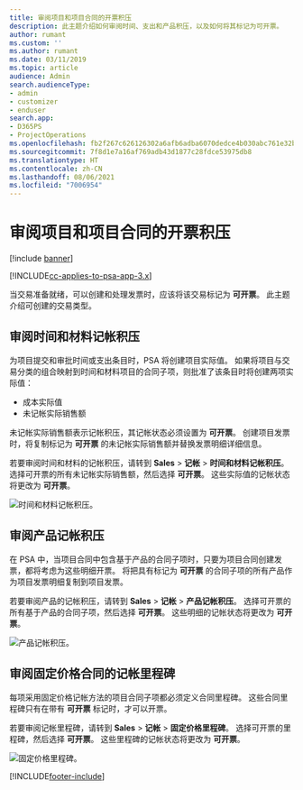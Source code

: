```yaml
---
title: 审阅项目和项目合同的开票积压
description: 此主题介绍如何审阅时间、支出和产品积压，以及如何将其标记为可开票。
author: rumant
ms.custom: ''
ms.author: rumant
ms.date: 03/11/2019
ms.topic: article
audience: Admin
search.audienceType:
- admin
- customizer
- enduser
search.app:
- D365PS
- ProjectOperations
ms.openlocfilehash: fb2f267c626126302a6afb6adba6070dedce4b030abc761e32b23df174d49ecb
ms.sourcegitcommit: 7f8d1e7a16af769adb43d1877c28fdce53975db8
ms.translationtype: HT
ms.contentlocale: zh-CN
ms.lasthandoff: 08/06/2021
ms.locfileid: "7006954"
---
```

# <a name="review-the-invoicing-backlog-on-projects-and-project-contracts"></a>审阅项目和项目合同的开票积压

[!include [banner](../includes/psa-now-project-operations.md)]

[!INCLUDE[cc-applies-to-psa-app-3.x](../includes/cc-applies-to-psa-app-3x.md)]

当交易准备就绪，可以创建和处理发票时，应该将该交易标记为 **可开票**。 此主题介绍可创建的交易类型。

## <a name="review-the-time-and-material-billing-backlog"></a>审阅时间和材料记帐积压

为项目提交和审批时间或支出条目时，PSA 将创建项目实际值。 如果将项目与交易分类的组合映射到时间和材料项目的合同子项，则批准了该条目时将创建两项实际值：

- 成本实际值 
- 未记帐实际销售额

未记帐实际销售额表示记帐积压，其记帐状态必须设置为 **可开票**。 创建项目发票时，将复制标记为 **可开票** 的未记帐实际销售额并替换发票明细详细信息。

若要审阅时间和材料的记帐积压，请转到 **Sales** \> **记帐** \> **时间和材料记帐积压**。 选择可开票的所有未记帐实际销售额，然后选择 **可开票**。 这些实际值的记帐状态将更改为 **可开票**。

![时间和材料记帐积压。](media/TMBacklog.png)

## <a name="review-the-product-billing-backlog"></a>审阅产品记帐积压

在 PSA 中，当项目合同中包含基于产品的合同子项时，只要为项目合同创建发票，都将考虑为这些明细开票。 将把具有标记为 **可开票** 的合同子项的所有产品作为项目发票明细复制到项目发票。

若要审阅产品的记帐积压，请转到 **Sales** \> **记帐** \> **产品记帐积压**。 选择可开票的所有基于产品的合同子项，然后选择 **可开票**。 这些明细的记帐状态将更改为 **可开票**。

![产品记帐积压。](media/ProductBacklog.png)

## <a name="review-billing-milestones-on-fixed-price-contracts"></a>审阅固定价格合同的记帐里程碑

每项采用固定价格记帐方法的项目合同子项都必须定义合同里程碑。 这些合同里程碑只有在带有 **可开票** 标记时，才可以开票。 

若要审阅记帐里程碑，请转到 **Sales** \> **记帐** \> **固定价格里程碑**。 选择可开票的里程碑，然后选择 **可开票**。 这些里程碑的记帐状态将更改为 **可开票**。

![固定价格里程碑。](media/FPBacklog.png)


[!INCLUDE[footer-include](../includes/footer-banner.md)]